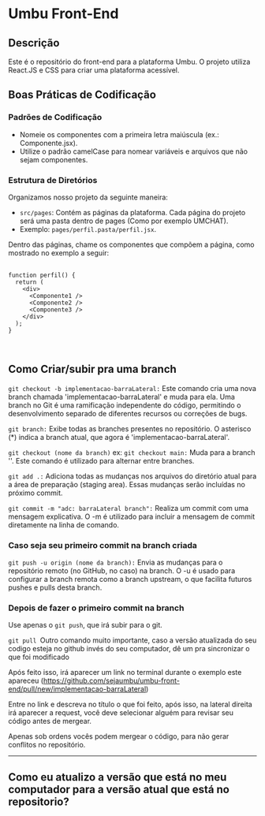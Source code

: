 <h1>Umbu Front-End</h1>

  <h2>Descrição</h2>
  <p>Este é o repositório do front-end para a plataforma Umbu. O projeto utiliza React.JS e CSS para criar uma plataforma acessível.</p>

  <h2>Boas Práticas de Codificação</h2>

  <h3>Padrões de Codificação</h3>
  <ul>
    <li>Nomeie os componentes com a primeira letra maiúscula (ex.: Componente.jsx).</li>
    <li>Utilize o padrão camelCase para nomear variáveis e arquivos que não sejam componentes.</li>
  </ul>

  <h3>Estrutura de Diretórios</h3>
  <p>Organizamos nosso projeto da seguinte maneira:</p>
  <ul>
    <li><code>src/pages</code>: Contém as páginas da plataforma. Cada página do projeto será uma pasta dentro de pages (Como por exemplo UMCHAT).</li>
    <li>Exemplo: <code>pages/perfil.pasta/perfil.jsx</code>.</li>
  </ul>
  <p>Dentro das páginas, chame os componentes que compõem a página, como mostrado no exemplo a seguir:</p>

  <pre>
    <code>
function perfil() {
  return (
    &lt;div&gt;
      &lt;Componente1 /&gt;
      &lt;Componente2 /&gt;
      &lt;Componente3 /&gt;
    &lt;/div&gt;
  );
}
    </code>
  </pre>

  <h2>Como Criar/subir pra uma branch</h2>

  <p><code>git checkout -b implementacao-barraLateral:</code> Este comando cria uma nova branch chamada 'implementacao-barraLateral' e muda para ela. Uma branch no Git é uma ramificação independente do código, permitindo o desenvolvimento separado de diferentes recursos ou correções de bugs.</p>

  <p><code>git branch:</code> Exibe todas as branches presentes no repositório. O asterisco (*) indica a branch atual, que agora é 'implementacao-barraLateral'.</p>

  <p><code>git checkout (nome da branch)</code> ex: <code>git checkout main:</code> Muda para a branch ''. Este comando é utilizado para alternar entre branches.</p>

  <p><code>git add .:</code> Adiciona todas as mudanças nos arquivos do diretório atual para a área de preparação (staging area). Essas mudanças serão incluídas no próximo commit.</p>

  <p><code>git commit -m "adc: barraLateral branch":</code> Realiza um commit com uma mensagem explicativa. O -m é utilizado para incluir a mensagem de commit diretamente na linha de comando.</p>

  <h3>Caso seja seu primeiro commit na branch criada</h3>

  <p><code>git push -u origin (nome da branch):</code> Envia as mudanças para o repositório remoto (no GitHub, no caso) na branch. O -u é usado para configurar a branch remota como a branch upstream, o que facilita futuros pushes e pulls desta branch.</p>

  <h3>Depois de fazer o primeiro commit na branch</h3>

  <p>Use apenas o <code>git push</code>, que irá subir para o git.</p>
  <p><code>git pull </code>Outro comando muito importante, caso a versão atualizada do seu codigo esteja no github invés do seu computador, dê um  pra sincronizar o que foi modificado</p>

  <p>Após feito isso, irá aparecer um link no terminal durante o exemplo este apareceu (<a href="https://github.com/sejaumbu/umbu-front-end/pull/new/implementacao-barraLateral">https://github.com/sejaumbu/umbu-front-end/pull/new/implementacao-barraLateral</a>)</p>

  <p>Entre no link e descreva no título o que foi feito, após isso, na lateral direita irá aparecer a request, você deve selecionar alguém para revisar seu código antes de mergear.</p>

  <p>Apenas sob ordens vocês podem mergear o código, para não gerar conflitos no repositório.</p>

  <hr>

  <h2> Como eu atualizo a versão que está no meu computador para a versão atual que está no repositorio?</h2>
